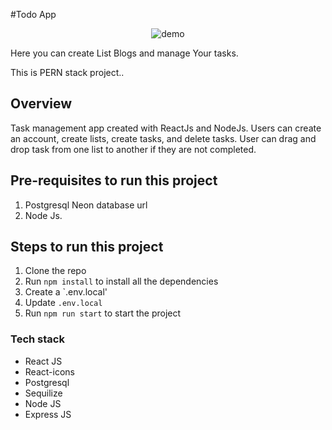 #Todo App

<p align="center">
  <img src="frontend/public/blogDemo.png" alt="demo" />
</p

Here you can create List Blogs and manage Your tasks. 

This is PERN stack project.. 

## Overview
  Task management app created with ReactJs and NodeJs.
  Users can create an account, create lists, create tasks, and delete tasks.
  User can drag and drop task from one list to another if they are not completed.


## Pre-requisites to run this project

1. Postgresql Neon database url
2. Node Js.


## Steps to run this project

1. Clone the repo
2. Run `npm install` to install all the dependencies
3. Create a `.env.local'
4. Update `.env.local`
5. Run `npm run start` to start the project


### Tech stack

- React JS
- React-icons
- Postgresql
- Sequilize
- Node JS
- Express JS

